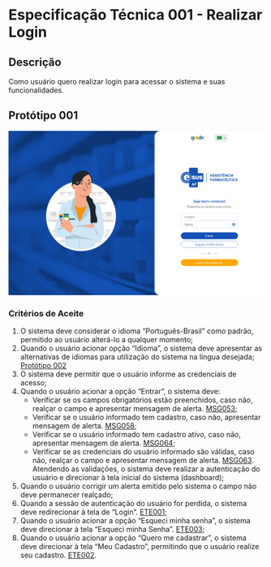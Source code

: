 # Especificação Técnica 001 - Realizar Login

## Descrição
Como usuário quero realizar login para acessar o sistema e suas funcionalidades.

## Protótipo 001
![alt text](../imagens/ete-001-prot-001.png)

### Critérios de Aceite 
1. O sistema deve considerar o idioma “Português-Brasil” como padrão, permitido ao usuário alterá-lo a qualquer momento; 
2. Quando o usuário acionar opção “Idioma”, o sistema deve apresentar as alternativas de idiomas para utilização do sistema na língua desejada; [Protótipo 002](ETE001.md#prototipo-002) 
3. O sistema deve permitir que o usuário informe as credenciais de acesso; 
4. Quando o usuário acionar a opção “Entrar”, o sistema deve: 
      * Verificar se os campos obrigatórios estão preenchidos, caso não, realçar o campo e apresentar mensagem de alerta. [MSG053](DocumentoDeMensagensv2.md#msg053);
      * Verificar se o usuário informado tem cadastro, caso não, apresentar mensagem de alerta. [MSG058](DocumentoDeMensagensv2.md#msg058);
      * Verificar se o usuário informado tem cadastro ativo, caso não, apresentar mensagem de alerta. [MSG064](DocumentoDeMensagensv2.md#msg064);
      * Verificar se as credenciais do usuário informado são válidas, caso não, realçar o campo e apresentar mensagem de alerta. [MSG063](DocumentoDeMensagensv2.md#msg063).  
Atendendo as validações, o sistema deve realizar a autenticação do usuário e direcionar à tela inicial do sistema (dashboard); 
5. Quando o usuário corrigir um alerta emitido pelo sistema o campo não deve permanecer realçado; 
6. Quando a sessão de autenticação do usuário for perdida, o sistema deve redirecionar à tela de “Login”. [ETE001](ETE001.md); 
7. Quando o usuário acionar a opção “Esqueci minha senha”, o sistema deve direcionar à tela “Esqueci minha Senha”. [ETE003](ETE003.md); 
8. Quando o usuário acionar a opção “Quero me cadastrar”, o sistema deve direcionar à tela “Meu Cadastro”, permitindo que o usuário realize seu cadastro. [ETE002](ETE002.md).